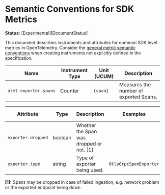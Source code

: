 <!--- Hugo front matter used to generate the website version of this page:
linkTitle: SDK
--->

# Semantic Conventions for SDK Metrics

**Status**: [Experimental][DocumentStatus]

This document describes instruments and attributes for common SDK level
metrics in OpenTelemetry. Consider the [general metric semantic
conventions](README.md#general-metric-semantic-conventions) when creating
instruments not explicitly defined in the specification.

<!-- Re-generate TOC with `markdown-toc --no-first-h1 -i` -->

<!-- semconv metric.otel.exporter.spans(metric_table) -->
| Name     | Instrument Type | Unit (UCUM) | Description    |
| -------- | --------------- | ----------- | -------------- |
| `otel.exporter.spans` | Counter | `{span}` | Measures the number of exported Spans. |
<!-- endsemconv -->

<!-- semconv metric.otel.exporter.spans(full) -->
| Attribute  | Type | Description  | Examples  | Requirement Level |
|---|---|---|---|---|
| `exporter.dropped` | boolean | Whether the Span was dropped or not. [1] |  | Required |
| `exporter.type` | string | Type of exporter being used. | `OtlpGrpcSpanExporter` | Recommended |

**[1]:** Spans may be dropped in case of failed ingestion, e.g. network problem or the exported endpoint being down.
<!-- endsemconv -->
